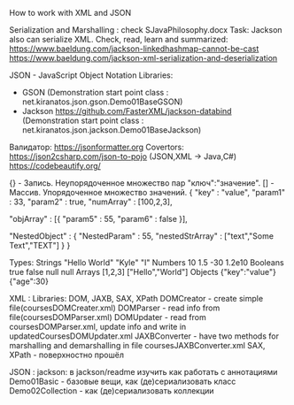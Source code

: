 How to work with XML and JSON

Serialization and Marshalling : check SJavaPhilosophy.docx
Task: Jackson also can serialize XML. Check, read, learn and summarized:
https://www.baeldung.com/jackson-linkedhashmap-cannot-be-cast
https://www.baeldung.com/jackson-xml-serialization-and-deserialization


JSON - JavaScript Object Notation
Libraries: 
 - GSON
    (Demonstration start point class : net.kiranatos.json.gson.Demo01BaseGSON)
 - Jackson https://github.com/FasterXML/jackson-databind
    (Demonstration start point class : net.kiranatos.json.jackson.Demo01BaseJackson)

Валидатор: https://jsonformatter.org
Covertors: 
    https://json2csharp.com/json-to-pojo (JSON,XML -> Java,C#)
    https://codebeautify.org/

{} - Запись. Неупорядоченное множество пар "ключ":"значение".
[] - Массив. Упорядоченное множество значений.
{
 "key" : "value",
 "param1" : 33,
 "param2" : true,
 "numArray" : [100,2,3], 
 
"objArray" : [{
    "param5" : 55,
    "param6" : false
 }],

 "NestedObject" : {
    "NestedParam" : 55,
    "nestedStrArray" : ["text","Some Text","TEXT"]
 }
}

Types:
Strings     "Hello World" "Kyle" "I"
Numbers     10 1.5 -30 1.2e10
Booleans    true false
null        null
Arrays      [1,2,3] ["Hello","World"]
Objects     {"key":"value"} {"age":30}

XML :
Libraries: DOM, JAXB, SAX, XPath 
    DOMCreator - create simple file(coursesDOMCreater.xml)
    DOMParser - read info from file(coursesDOMParser.xml)
    DOMUpdater - read from coursesDOMParser.xml, update info and write in updatedCoursesDOMUpdater.xml
    JAXBConverter - have two methods for marshalling and demarshalling in file coursesJAXBConverter.xml
 SAX, XPath - поверхностно прошёл

JSON : 
    jackson: в jackson/readme изучить как работать с аннотациями
    Demo01Basic - базовые вещи, как (де)сериализовать класс
    Demo02Collection - как (де)сериализовать коллекции